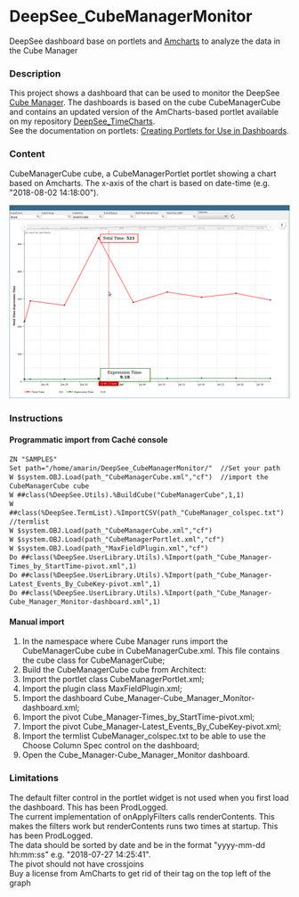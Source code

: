 # DeepSee_CubeManagerMonitor
DeepSee dashboard base on portlets and [Amcharts](https://www.amcharts.com/) to analyze the data in the Cube Manager


### Description
This project shows a dashboard that can be used to monitor the DeepSee [Cube Manager](https://docs.intersystems.com/latest/csp/docbook/DocBook.UI.Page.cls?KEY=D2IMP_ch_current#D2IMP_current_cubemgr). The dashboards is based on the cube CubeManagerCube and contains an updated version of the AmCharts-based portlet available on my repository [DeepSee_TimeCharts](https://github.com/aless80/DeepSee_TimeCharts).  
See the documentation on portlets: [Creating Portlets for Use in Dashboards](http://docs.intersystems.com/latest/csp/docbook/DocBook.UI.Page.cls?KEY=D2IMP_ch_portlets).

### Content
CubeManagerCube cube, a CubeManagerPortlet portlet showing a chart based on Amcharts. The x-axis of the chart is based on date-time (e.g. "2018-08-02 14:18:00").

![Alt Text](https://github.com/aless80/DeepSee_CubeManagerMonitor/blob/master/img/dashboard.png)


### Instructions
#### Programmatic import from Caché console


```
ZN "SAMPLES"
Set path="/home/amarin/DeepSee_CubeManagerMonitor/"  //Set your path
W $system.OBJ.Load(path_"CubeManagerCube.xml","cf")  //import the CubeManagerCube cube
W ##class(%DeepSee.Utils).%BuildCube("CubeManagerCube",1,1)
W ##class(%DeepSee.TermList).%ImportCSV(path_"CubeManager_colspec.txt") //termlist
W $system.OBJ.Load(path_"CubeManagerCube.xml","cf")
W $system.OBJ.Load(path_"CubeManagerPortlet.xml","cf")
W $system.OBJ.Load(path_"MaxFieldPlugin.xml","cf")
Do ##class(%DeepSee.UserLibrary.Utils).%Import(path_"Cube_Manager-Times_by_StartTime-pivot.xml",1)
Do ##class(%DeepSee.UserLibrary.Utils).%Import(path_"Cube_Manager-Latest_Events_By_CubeKey-pivot.xml",1)
Do ##class(%DeepSee.UserLibrary.Utils).%Import(path_"Cube_Manager-Cube_Manager_Monitor-dashboard.xml",1)
```

<!--If your instance does not support UDL formatting please use the .xml files in the xml directory.
-->

#### Manual import
1) In the namespace where Cube Manager runs import the CubeManagerCube cube in CubeManagerCube.xml. This file contains the cube class for CubeManagerCube;
2) Build the CubeManagerCube cube from Architect:
3) Import the portlet class CubeManagerPortlet.xml;
4) Import the plugin class MaxFieldPlugin.xml;
5) Import the dashboard Cube_Manager-Cube_Manager_Monitor-dashboard.xml;
6) Import the pivot Cube_Manager-Times_by_StartTime-pivot.xml;
7) Import the pivot Cube_Manager-Latest_Events_By_CubeKey-pivot.xml;
8) Import the termlist CubeManager_colspec.txt to be able to use the Choose Column Spec control on the dashboard;
9) Open the Cube_Manager-Cube_Manager_Monitor dashboard.


### Limitations
The default filter control in the portlet widget is not used when you first load the dashboard. This has been ProdLogged.  
The current implementation of onApplyFilters calls renderContents. This makes the filters work but renderContents runs two times at startup. This has been ProdLogged.  
The data should be sorted by date and be in the format "yyyy-mm-dd hh:mm:ss" e.g. "2018-07-27 14:25:41".  
The pivot should not have crossjoins  
Buy a license from AmCharts to get rid of their tag on the top left of the graph
